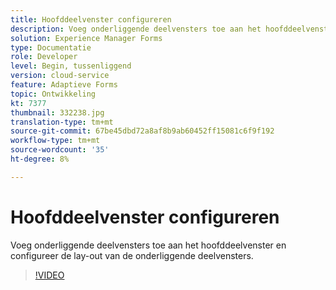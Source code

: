 ```yaml
---
title: Hoofddeelvenster configureren
description: Voeg onderliggende deelvensters toe aan het hoofddeelvenster.
solution: Experience Manager Forms
type: Documentatie
role: Developer
level: Begin, tussenliggend
version: cloud-service
feature: Adaptieve Forms
topic: Ontwikkeling
kt: 7377
thumbnail: 332238.jpg
translation-type: tm+mt
source-git-commit: 67be45dbd72a8af8b9ab60452ff15081c6f9f192
workflow-type: tm+mt
source-wordcount: '35'
ht-degree: 8%

---
```



# Hoofddeelvenster configureren

Voeg onderliggende deelvensters toe aan het hoofddeelvenster en configureer de lay-out van de onderliggende deelvensters.

>[!VIDEO](https://video.tv.adobe.com/v/332238?quality=12&learn=on)

